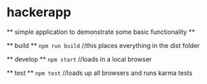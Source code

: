 # hackerapp

** simple application to demonstrate some basic functionality **

** build **
`npm run build` //this places everything in the dist folder

** develop **
`npm start` //loads in a local browser

** test **
`npm test` //loads up all browsers and runs karma tests